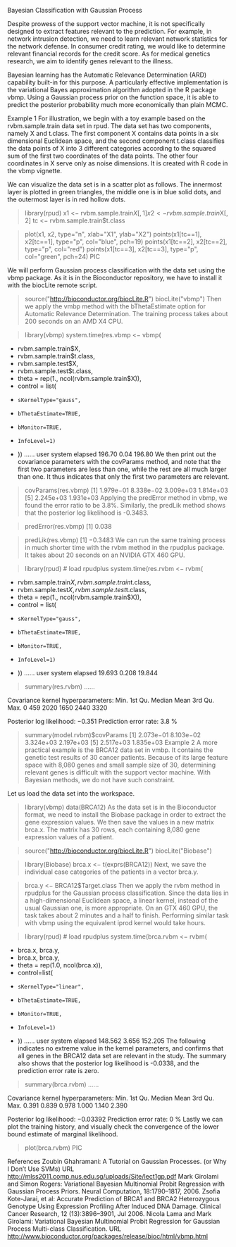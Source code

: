 Bayesian Classification with Gaussian Process

Despite prowess of the support vector machine, it is not specifically designed to extract features relevant to the prediction. For example, in network intrusion detection, we need to learn relevant network statistics for the network defense. In consumer credit rating, we would like to determine relevant financial records for the credit score. As for medical genetics research, we aim to identify genes relevant to the illness.

Bayesian learning has the Automatic Relevance Determination (ARD) capability built-in for this purpose. A particularly effective implementation is the variational Bayes approximation algorithm adopted in the R package vbmp. Using a Gaussian process prior on the function space, it is able to predict the posterior probability much more economically than plain MCMC.

Example 1
For illustration, we begin with a toy example based on the rvbm.sample.train data set in rpud. The data set has two components, namely X and t.class. The first component X contains data points in a six dimensional Euclidean space, and the second component t.class classifies the data points of X into 3 different categories according to the squared sum of the first two coordinates of the data points. The other four coordinates in X serve only as noise dimensions. It is created with R code in the vbmp vignette.

We can visualize the data set is in a scatter plot as follows. The innermost layer is plotted in green triangles, the middle one is in blue solid dots, and the outermost layer is in red hollow dots.

> library(rpud) 
> x1 <− rvbm.sample.train$X[, 1] 
> x2 <− rvbm.sample.train$X[, 2] 
> tc <− rvbm.sample.train$t.class 
 
> plot(x1, x2, type="n", xlab="X1", ylab="X2") 
> points(x1[tc==1], x2[tc==1], type="p", col="blue", pch=19) 
> points(x1[tc==2], x2[tc==2], type="p", col="red") 
> points(x1[tc==3], x2[tc==3], type="p", col="green", pch=24)
PIC

We will perform Gaussian process classification with the data set using the vbmp package. As it is in the Bioconductor repository, we have to install it with the biocLite remote script.

> source("http://bioconductor.org/biocLite.R") 
> biocLite("vbmp")
Then we apply the vmbp method with the bThetaEstimate option for Automatic Relevance Determination. The training process takes about 200 seconds on an AMD X4 CPU.

> library(vbmp) 
> system.time(res.vbmp <− vbmp( 
+   rvbm.sample.train$X, 
+   rvbm.sample.train$t.class, 
+   rvbm.sample.test$X, 
+   rvbm.sample.test$t.class, 
+   theta = rep(1., ncol(rvbm.sample.train$X)), 
+   control = list( 
+     sKernelType="gauss", 
+     bThetaEstimate=TRUE, 
+     bMonitor=TRUE, 
+     InfoLevel=1) 
+   )) 
      ...... 
  user  system elapsed 
196.70    0.04  196.80
We then print out the covariance parameters with the covParams method, and note that the first two parameters are less than one, while the rest are all much larger than one. It thus indicates that only the first two parameters are relevant.

> covParams(res.vbmp) 
[1] 1.979e−01 8.338e−02 3.009e+03 1.814e+03 
[5] 2.245e+03 1.931e+03
Applying the predError method in vbmp, we found the error ratio to be 3.8%. Similarly, the predLik method shows that the posterior log likelihood is -0.3483.

> predError(res.vbmp) 
[1] 0.038 
 
> predLik(res.vbmp) 
[1] −0.3483
We can run the same training process in much shorter time with the rvbm method in the rpudplus package. It takes about 20 seconds on an NVIDIA GTX 460 GPU.

> library(rpud)     # load rpudplus 
> system.time(res.rvbm <− rvbm( 
+   rvbm.sample.train$X, rvbm.sample.train$t.class, 
+   rvbm.sample.test$X, rvbm.sample.test$t.class, 
+   theta = rep(1., ncol(rvbm.sample.train$X)), 
+   control = list( 
+     sKernelType="gauss", 
+     bThetaEstimate=TRUE, 
+     bMonitor=TRUE, 
+     InfoLevel=1) 
+ )) 
     ...... 
   user  system elapsed 
 19.693   0.208  19.844 
 
> summary(res.rvbm) 
     ...... 
 
Covariance kernel hyperparameters: 
   Min. 1st Qu.  Median    Mean 3rd Qu.    Max. 
      0     459    2020    1650    2440    3320 
 
Posterior log likelihood:  −0.351 
Prediction error rate:     3.8 % 
 
> summary(model.rvbm)$covParams 
[1] 2.073e−01 8.103e−02 3.324e+03 2.197e+03 
[5] 2.517e+03 1.835e+03
Example 2
A more practical example is the BRCA12 data set in vmbp. It contains the genetic test results of 30 cancer patients. Because of its large feature space with 8,080 genes and small sample size of 30, determining relevant genes is difficult with the support vector machine. With Bayesian methods, we do not have such constraint.

Let us load the data set into the workspace.

> library(vbmp) 
> data(BRCA12)
As the data set is in the Bioconductor format, we need to install the Biobase package in order to extract the gene expression values. We then save the values in a new matrix brca.x. The matrix has 30 rows, each containing 8,080 gene expression values of a patient.

> source("http://bioconductor.org/biocLite.R") 
> biocLite("Biobase") 
 
> library(Biobase) 
> brca.x <− t(exprs(BRCA12))
Next, we save the individual case categories of the patients in a vector brca.y.

> brca.y <− BRCA12$Target.class
Then we apply the rvbm method in rpudplus for the Gaussian process classification. Since the data lies in a high-dimensional Euclidean space, a linear kernel, instead of the usual Gaussian one, is more appropriate. On an GTX 460 GPU, the task takes about 2 minutes and a half to finish. Performing similar task with vbmp using the equivalent iprod kernel would take hours.

> library(rpud)     # load rpudplus 
> system.time(brca.rvbm <− rvbm( 
+   brca.x, brca.y, 
+   brca.x, brca.y, 
+   theta = rep(1.0, ncol(brca.x)), 
+   control=list( 
+     sKernelType="linear", 
+     bThetaEstimate=TRUE, 
+     bMonitor=TRUE, 
+     InfoLevel=1) 
+ )) 
     ...... 
   user  system elapsed 
148.562   3.656 152.205
The following indicates no extreme value in the kernel parameters, and confirms that all genes in the BRCA12 data set are relevant in the study. The summary also shows that the posterior log likelihood is -0.0338, and the prediction error rate is zero.

> summary(brca.rvbm) 
     ...... 
 
Covariance kernel hyperparameters: 
   Min. 1st Qu.  Median    Mean 3rd Qu.    Max. 
  0.391   0.839   0.978   1.000   1.140   2.390 
 
Posterior log likelihood:  −0.03392 
Prediction error rate:     0 %
Lastly we can plot the training history, and visually check the convergence of the lower bound estimate of marginal likelihood.

> plot(brca.rvbm)
PIC

References
Zoubin Ghahramani: A Tutorial on Gaussian Processes. (or Why I Don’t Use SVMs) URL http://mlss2011.comp.nus.edu.sg/uploads/Site/lect1gp.pdf
Mark Girolami and Simon Rogers: Variational Bayesian Multinomial Probit Regression with Gaussian Process Priors. Neural Computation, 18:1790–1817, 2006.
Zsofia Kote-Jarai, et al: Accurate Prediction of BRCA1 and BRCA2 Heterozygous Genotype Using Expression Profiling After Induced DNA Damage. Clinical Cancer Research, 12 (13):3896–3901, Jul 2006.
Nicola Lama and Mark Girolami: Variational Bayesian Multinomial Probit Regression for Gaussian Process Multi-class Classification. URL http://www.bioconductor.org/packages/release/bioc/html/vbmp.html

